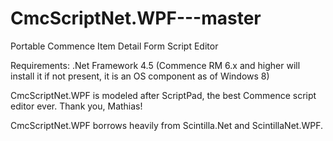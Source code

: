 # CmcScriptNet.WPF---master
Portable Commence Item Detail Form Script Editor

Requirements: .Net Framework 4.5 (Commence RM 6.x and higher will install it if not present, it is an OS component as of Windows 8)

CmcScriptNet.WPF is modeled after ScriptPad, the best Commence script editor ever. Thank you, Mathias!

CmcScriptNet.WPF borrows heavily from Scintilla.Net and ScintillaNet.WPF.
